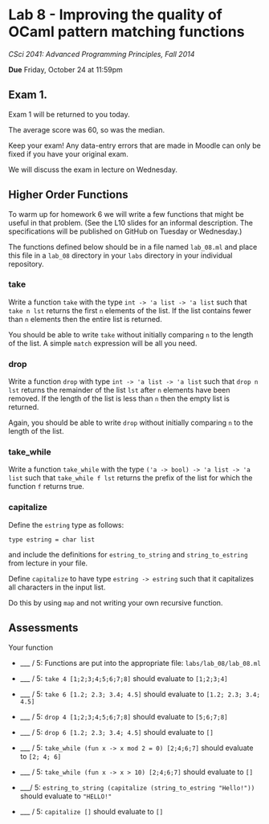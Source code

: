 # Lab 8 - Improving the quality of OCaml pattern matching functions

*CSci 2041: Advanced Programming Principles, Fall 2014*

**Due** Friday, October 24 at 11:59pm


## Exam 1.

Exam 1 will be returned to you today.

The average score was 60, so was the median.

Keep your exam!  Any data-entry errors that are made in Moodle can
only be fixed if you have your original exam.

We will discuss the exam in lecture on Wednesday.



## Higher Order Functions

To warm up for homework 6 we will write a few functions that might be
useful in that problem.  (See the L10 slides for an informal
description.  The specifications will be published on GitHub on
Tuesday or Wednesday.)

The functions defined below should be in a file named ``lab_08.ml``
and place this file in a ``lab_08`` directory in your ``labs``
directory in your individual repository.

### take

Write a function ``take`` with the type ``int -> 'a list -> 'a list``
such that ``take n lst`` returns the first ``n`` elements of the
list.  If the list contains fewer than ``n`` elements then the entire
list is returned.

You should be able to write ``take`` without initially comparing ``n``
to the length of the list.  A simple ``match`` expression will be all
you need.

### drop

Write a function ``drop`` with type ``int -> 'a list -> 'a list``
such that ``drop n lst`` returns the remainder of the list ``lst``
after ``n`` elements have been removed.  If the length of the list is
less than ``n`` then the empty list is returned.

Again, you should be able to write ``drop`` without initially
comparing ``n`` to the length of the list.

### take_while

Write a function ``take_while`` with the type 
``('a -> bool) -> 'a list -> 'a list`` such that 
``take_while f lst`` returns the prefix of the list for which the
function ``f`` returns true.

### capitalize

Define the ``estring`` type as follows:
```
type estring = char list
```
and include the definitions for
``estring_to_string`` and ``string_to_estring`` from lecture in your
file.

Define ``capitalize`` to have type ``estring -> estring`` such that it
capitalizes all characters in the input list.

Do this by using ``map`` and not writing your own recursive function.


## Assessments

Your function


+ ___ / 5: Functions are put into the appropriate file:
           ``labs/lab_08/lab_08.ml``

+ ___ / 5: ``take 4 [1;2;3;4;5;6;7;8]`` should evaluate to
           ``[1;2;3;4]``

+ ___ / 5: ``take 6 [1.2; 2.3; 3.4; 4.5]`` should evaluate to
           ``[1.2; 2.3; 3.4; 4.5]``


+ ___ / 5: ``drop 4 [1;2;3;4;5;6;7;8]`` should evaluate to
           ``[5;6;7;8]``

+ ___ / 5: ``drop 6 [1.2; 2.3; 3.4; 4.5]`` should evaluate to
           ``[]``


+ ___ / 5: ``take_while (fun x -> x mod 2 = 0) [2;4;6;7]`` should
           evaluate to ``[2; 4; 6]``


+ ___ / 5: ``take_while (fun x -> x > 10) [2;4;6;7]`` should
           evaluate to ``[]``


+ ___/ 5: ``estring_to_string (capitalize (string_to_estring
            "Hello!"))`` should evaluate to ``"HELLO!"``
 

+ ___ / 5: ``capitalize []`` should evaluate to ``[]``
